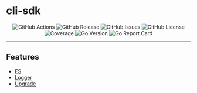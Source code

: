 <!-- This file is safe to edit. Once it exists it will not be overwritten. -->

# cli-sdk <!-- omit in toc -->

<p align="center">
  <img alt="GitHub Actions" src="https://img.shields.io/github/actions/workflow/status/kilianpaquier/cli-sdk/integration.yml?branch=main&style=for-the-badge">
  <img alt="GitHub Release" src="https://img.shields.io/github/v/release/kilianpaquier/cli-sdk?include_prereleases&sort=semver&style=for-the-badge">
  <img alt="GitHub Issues" src="https://img.shields.io/github/issues-raw/kilianpaquier/cli-sdk?style=for-the-badge">
  <img alt="GitHub License" src="https://img.shields.io/github/license/kilianpaquier/cli-sdk?style=for-the-badge">
  <img alt="Coverage" src="https://img.shields.io/codecov/c/github/kilianpaquier/cli-sdk/main?style=for-the-badge">
  <img alt="Go Version" src="https://img.shields.io/github/go-mod/go-version/kilianpaquier/cli-sdk/main?style=for-the-badge&label=Go+Version">
  <img alt="Go Report Card" src="https://goreportcard.com/badge/github.com/kilianpaquier/cli-sdk?style=for-the-badge">
</p>

---

## Features

- [FS](https://pkg.go.dev/github.com/kilianpaquier/cli-sdk/pkg/fs)
- [Logger](https://pkg.go.dev/github.com/kilianpaquier/cli-sdk/pkg/logger)
- [Upgrade](https://pkg.go.dev/github.com/kilianpaquier/cli-sdk/pkg/upgrade)